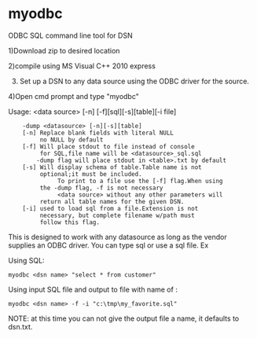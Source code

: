 myodbc
======

ODBC SQL command line tool for DSN

 1)Download zip to desired location

 2)compile using MS Visual C++ 2010 express

 3) Set up a DSN to any data source using the ODBC driver for the source.
 
 4)Open cmd prompt and type "myodbc"
  
  
  Usage: \<data source\> [-n] [-f][sql][-s][table][-i file]
      
        -dump <datasource> [-n][-s][table]
        [-n] Replace blank fields with literal NULL
             no NULL by default
        [-f] Will place stdout to file instead of console
             for SQL,file name will be <datasource>_sql.sql
            -dump flag will place stdout in <table>.txt by default
        [-s] Will display schema of table.Table name is not
             optional;it must be included.
                  To print to a file use the [-f] flag.When using
             the -dump flag, -f is not necessary
                  <data source> without any other parameters will
             return all table names for the given DSN.
        [-i] used to load sql from a file.Extension is not
             necessary, but complete filename w/path must
             follow this flag.

This is designed to work with any datasource as long as the vendor supplies an ODBC driver.
You can type sql or use a sql file. Ex

 Using SQL:

    myodbc <dsn name> "select * from customer"
 
 Using input SQL file and output to file with name of <DSN>:
 
    myodbc <dsn name> -f -i "c:\tmp\my_favorite.sql"
    
 NOTE: at this time you can not give the output file a name, it defaults to dsn.txt.
   
